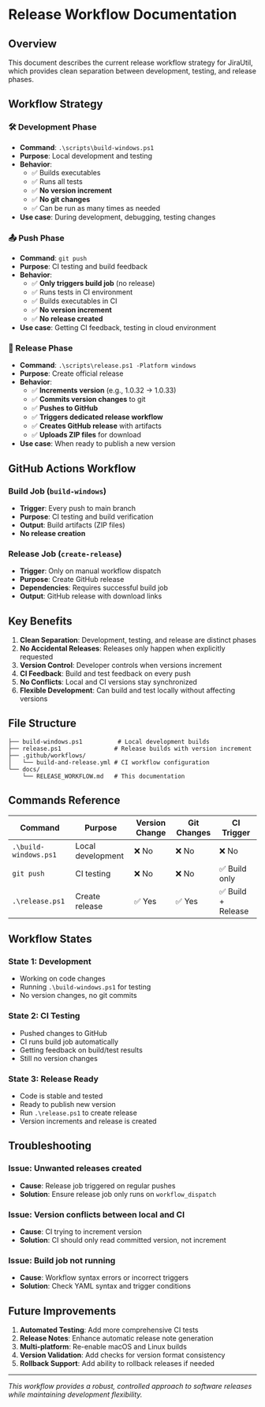 # Release Workflow Documentation

## Overview

This document describes the current release workflow strategy for JiraUtil, which provides clean separation between development, testing, and release phases.

## Workflow Strategy

### 🛠️ Development Phase
- **Command**: `.\scripts\build-windows.ps1`
- **Purpose**: Local development and testing
- **Behavior**:
  - ✅ Builds executables
  - ✅ Runs all tests
  - ✅ **No version increment**
  - ✅ **No git changes**
  - ✅ Can be run as many times as needed
- **Use case**: During development, debugging, testing changes

### 📤 Push Phase
- **Command**: `git push`
- **Purpose**: CI testing and build feedback
- **Behavior**:
  - ✅ **Only triggers build job** (no release)
  - ✅ Runs tests in CI environment
  - ✅ Builds executables in CI
  - ✅ **No version increment**
  - ✅ **No release created**
- **Use case**: Getting CI feedback, testing in cloud environment

### 🚀 Release Phase
- **Command**: `.\scripts\release.ps1 -Platform windows`
- **Purpose**: Create official release
- **Behavior**:
  - ✅ **Increments version** (e.g., 1.0.32 → 1.0.33)
  - ✅ **Commits version changes** to git
  - ✅ **Pushes to GitHub**
  - ✅ **Triggers dedicated release workflow**
  - ✅ **Creates GitHub release** with artifacts
  - ✅ **Uploads ZIP files** for download
- **Use case**: When ready to publish a new version

## GitHub Actions Workflow

### Build Job (`build-windows`)
- **Trigger**: Every push to main branch
- **Purpose**: CI testing and build verification
- **Output**: Build artifacts (ZIP files)
- **No release creation**

### Release Job (`create-release`)
- **Trigger**: Only on manual workflow dispatch
- **Purpose**: Create GitHub release
- **Dependencies**: Requires successful build job
- **Output**: GitHub release with download links

## Key Benefits

1. **Clean Separation**: Development, testing, and release are distinct phases
2. **No Accidental Releases**: Releases only happen when explicitly requested
3. **Version Control**: Developer controls when versions increment
4. **CI Feedback**: Build and test feedback on every push
5. **No Conflicts**: Local and CI versions stay synchronized
6. **Flexible Development**: Can build and test locally without affecting versions

## File Structure

```
├── build-windows.ps1          # Local development builds
├── release.ps1               # Release builds with version increment
├── .github/workflows/
│   └── build-and-release.yml # CI workflow configuration
└── docs/
    └── RELEASE_WORKFLOW.md   # This documentation
```

## Commands Reference

| Command | Purpose | Version Change | Git Changes | CI Trigger |
|---------|---------|----------------|-------------|------------|
| `.\build-windows.ps1` | Local development | ❌ No | ❌ No | ❌ No |
| `git push` | CI testing | ❌ No | ❌ No | ✅ Build only |
| `.\release.ps1` | Create release | ✅ Yes | ✅ Yes | ✅ Build + Release |

## Workflow States

### State 1: Development
- Working on code changes
- Running `.\build-windows.ps1` for testing
- No version changes, no git commits

### State 2: CI Testing
- Pushed changes to GitHub
- CI runs build job automatically
- Getting feedback on build/test results
- Still no version changes

### State 3: Release Ready
- Code is stable and tested
- Ready to publish new version
- Run `.\release.ps1` to create release
- Version increments and release is created

## Troubleshooting

### Issue: Unwanted releases created
- **Cause**: Release job triggered on regular pushes
- **Solution**: Ensure release job only runs on `workflow_dispatch`

### Issue: Version conflicts between local and CI
- **Cause**: CI trying to increment version
- **Solution**: CI should only read committed version, not increment

### Issue: Build job not running
- **Cause**: Workflow syntax errors or incorrect triggers
- **Solution**: Check YAML syntax and trigger conditions

## Future Improvements

1. **Automated Testing**: Add more comprehensive CI tests
2. **Release Notes**: Enhance automatic release note generation
3. **Multi-platform**: Re-enable macOS and Linux builds
4. **Version Validation**: Add checks for version format consistency
5. **Rollback Support**: Add ability to rollback releases if needed

---

*This workflow provides a robust, controlled approach to software releases while maintaining development flexibility.*
